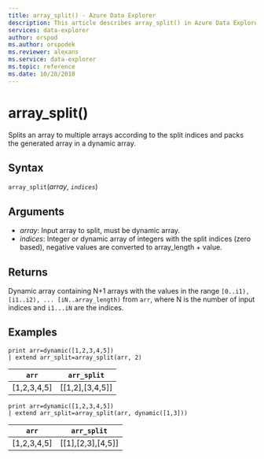 ```yaml
---
title: array_split() - Azure Data Explorer
description: This article describes array_split() in Azure Data Explorer.
services: data-explorer
author: orspod
ms.author: orspodek
ms.reviewer: alexans
ms.service: data-explorer
ms.topic: reference
ms.date: 10/28/2018
---
```

# array_split()

Splits an array to multiple arrays according to the split indices and packs the generated array in a dynamic array.

## Syntax

`array_split`(*array*, *`indices`*)

## Arguments

* *array*: Input array to split, must be dynamic array.
* *indices*: Integer or dynamic array of integers with the split indices (zero based), negative values are converted to array_length + value.

## Returns

Dynamic array containing N+1 arrays with the values in the range `[0..i1), [i1..i2), ... [iN..array_length)` from `arr`, where N is the number of input indices and `i1...iN` are the indices.

## Examples

<!-- csl: https://help.kusto.windows.net:443/Samples -->
```kusto
print arr=dynamic([1,2,3,4,5]) 
| extend arr_split=array_split(arr, 2)
```

|`arr`|`arr_split`|
|---|---|
|[1,2,3,4,5]|[[1,2],[3,4,5]]|

<!-- csl: https://help.kusto.windows.net:443/Samples -->
```kusto
print arr=dynamic([1,2,3,4,5]) 
| extend arr_split=array_split(arr, dynamic([1,3]))
```

|`arr`|`arr_split`|
|---|---|
|[1,2,3,4,5]|[[1],[2,3],[4,5]]|
